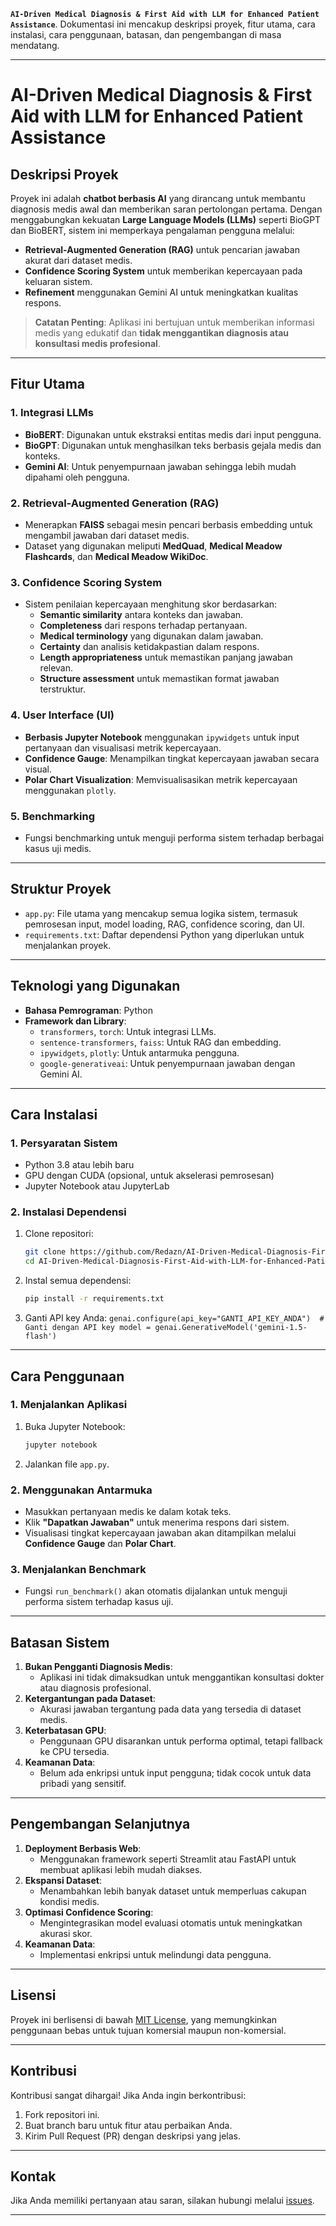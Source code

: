  **`AI-Driven Medical Diagnosis & First Aid with LLM for Enhanced Patient Assistance`**. Dokumentasi ini mencakup deskripsi proyek, fitur utama, cara instalasi, cara penggunaan, batasan, dan pengembangan di masa mendatang.

---

# **AI-Driven Medical Diagnosis & First Aid with LLM for Enhanced Patient Assistance**

## **Deskripsi Proyek**
Proyek ini adalah **chatbot berbasis AI** yang dirancang untuk membantu diagnosis medis awal dan memberikan saran pertolongan pertama. Dengan menggabungkan kekuatan **Large Language Models (LLMs)** seperti BioGPT dan BioBERT, sistem ini memperkaya pengalaman pengguna melalui:
- **Retrieval-Augmented Generation (RAG)** untuk pencarian jawaban akurat dari dataset medis.
- **Confidence Scoring System** untuk memberikan kepercayaan pada keluaran sistem.
- **Refinement** menggunakan Gemini AI untuk meningkatkan kualitas respons.

> **Catatan Penting**:
> Aplikasi ini bertujuan untuk memberikan informasi medis yang edukatif dan **tidak menggantikan diagnosis atau konsultasi medis profesional**.

---

## **Fitur Utama**
### **1. Integrasi LLMs**
- **BioBERT**: Digunakan untuk ekstraksi entitas medis dari input pengguna.
- **BioGPT**: Digunakan untuk menghasilkan teks berbasis gejala medis dan konteks.
- **Gemini AI**: Untuk penyempurnaan jawaban sehingga lebih mudah dipahami oleh pengguna.

### **2. Retrieval-Augmented Generation (RAG)**
- Menerapkan **FAISS** sebagai mesin pencari berbasis embedding untuk mengambil jawaban dari dataset medis.
- Dataset yang digunakan meliputi **MedQuad**, **Medical Meadow Flashcards**, dan **Medical Meadow WikiDoc**.

### **3. Confidence Scoring System**
- Sistem penilaian kepercayaan menghitung skor berdasarkan:
  - **Semantic similarity** antara konteks dan jawaban.
  - **Completeness** dari respons terhadap pertanyaan.
  - **Medical terminology** yang digunakan dalam jawaban.
  - **Certainty** dan analisis ketidakpastian dalam respons.
  - **Length appropriateness** untuk memastikan panjang jawaban relevan.
  - **Structure assessment** untuk memastikan format jawaban terstruktur.

### **4. User Interface (UI)**
- **Berbasis Jupyter Notebook** menggunakan `ipywidgets` untuk input pertanyaan dan visualisasi metrik kepercayaan.
- **Confidence Gauge**: Menampilkan tingkat kepercayaan jawaban secara visual.
- **Polar Chart Visualization**: Memvisualisasikan metrik kepercayaan menggunakan `plotly`.

### **5. Benchmarking**
- Fungsi benchmarking untuk menguji performa sistem terhadap berbagai kasus uji medis.

---

## **Struktur Proyek**
- `app.py`: File utama yang mencakup semua logika sistem, termasuk pemrosesan input, model loading, RAG, confidence scoring, dan UI.
- `requirements.txt`: Daftar dependensi Python yang diperlukan untuk menjalankan proyek.

---

## **Teknologi yang Digunakan**
- **Bahasa Pemrograman**: Python
- **Framework dan Library**:
  - `transformers`, `torch`: Untuk integrasi LLMs.
  - `sentence-transformers`, `faiss`: Untuk RAG dan embedding.
  - `ipywidgets`, `plotly`: Untuk antarmuka pengguna.
  - `google-generativeai`: Untuk penyempurnaan jawaban dengan Gemini AI.

---

## **Cara Instalasi**
### **1. Persyaratan Sistem**
- Python 3.8 atau lebih baru
- GPU dengan CUDA (opsional, untuk akselerasi pemrosesan)
- Jupyter Notebook atau JupyterLab

### **2. Instalasi Dependensi**
1. Clone repositori:
   ```bash
   git clone https://github.com/Redazn/AI-Driven-Medical-Diagnosis-First-Aid-with-LLM-for-Enhanced-Patient-Assistance.git
   cd AI-Driven-Medical-Diagnosis-First-Aid-with-LLM-for-Enhanced-Patient-Assistance
   ```
2. Instal semua dependensi:
   ```bash
   pip install -r requirements.txt
   ```
3. Ganti API key Anda: ```genai.configure(api_key="GANTI_API_KEY_ANDA")  # Ganti dengan API key
            model = genai.GenerativeModel('gemini-1.5-flash')```

---

## **Cara Penggunaan**
### **1. Menjalankan Aplikasi**
1. Buka Jupyter Notebook:
   ```bash
   jupyter notebook
   ```
2. Jalankan file `app.py`.

### **2. Menggunakan Antarmuka**
- Masukkan pertanyaan medis ke dalam kotak teks.
- Klik **"Dapatkan Jawaban"** untuk menerima respons dari sistem.
- Visualisasi tingkat kepercayaan jawaban akan ditampilkan melalui **Confidence Gauge** dan **Polar Chart**.

### **3. Menjalankan Benchmark**
- Fungsi `run_benchmark()` akan otomatis dijalankan untuk menguji performa sistem terhadap kasus uji.

---

## **Batasan Sistem**
1. **Bukan Pengganti Diagnosis Medis**:
   - Aplikasi ini tidak dimaksudkan untuk menggantikan konsultasi dokter atau diagnosis profesional.
2. **Ketergantungan pada Dataset**:
   - Akurasi jawaban tergantung pada data yang tersedia di dataset medis.
3. **Keterbatasan GPU**:
   - Penggunaan GPU disarankan untuk performa optimal, tetapi fallback ke CPU tersedia.
4. **Keamanan Data**:
   - Belum ada enkripsi untuk input pengguna; tidak cocok untuk data pribadi yang sensitif.

---

## **Pengembangan Selanjutnya**
1. **Deployment Berbasis Web**:
   - Menggunakan framework seperti Streamlit atau FastAPI untuk membuat aplikasi lebih mudah diakses.
2. **Ekspansi Dataset**:
   - Menambahkan lebih banyak dataset untuk memperluas cakupan kondisi medis.
3. **Optimasi Confidence Scoring**:
   - Mengintegrasikan model evaluasi otomatis untuk meningkatkan akurasi skor.
4. **Keamanan Data**:
   - Implementasi enkripsi untuk melindungi data pengguna.

---

## **Lisensi**
Proyek ini berlisensi di bawah [MIT License](LICENSE), yang memungkinkan penggunaan bebas untuk tujuan komersial maupun non-komersial.

---

## **Kontribusi**
Kontribusi sangat dihargai! Jika Anda ingin berkontribusi:
1. Fork repositori ini.
2. Buat branch baru untuk fitur atau perbaikan Anda.
3. Kirim Pull Request (PR) dengan deskripsi yang jelas.

---

## **Kontak**
Jika Anda memiliki pertanyaan atau saran, silakan hubungi melalui [issues](https://github.com/Redazn/AI-Driven-Medical-Diagnosis-First-Aid-with-LLM-for-Enhanced-Patient-Assistance/issues).

---
